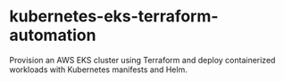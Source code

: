 # kubernetes-eks-terraform-automation
Provision an AWS EKS cluster using Terraform and deploy containerized workloads with Kubernetes manifests and Helm.
